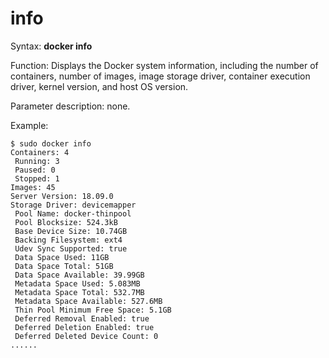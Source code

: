 # info<a name="EN-US_TOPIC_0184808278"></a>

Syntax:  **docker info**

Function: Displays the Docker system information, including the number of containers, number of images, image storage driver, container execution driver, kernel version, and host OS version.

Parameter description: none.

Example:

```
$ sudo docker info
Containers: 4
 Running: 3
 Paused: 0
 Stopped: 1
Images: 45
Server Version: 18.09.0
Storage Driver: devicemapper
 Pool Name: docker-thinpool
 Pool Blocksize: 524.3kB
 Base Device Size: 10.74GB
 Backing Filesystem: ext4
 Udev Sync Supported: true
 Data Space Used: 11GB
 Data Space Total: 51GB
 Data Space Available: 39.99GB
 Metadata Space Used: 5.083MB
 Metadata Space Total: 532.7MB
 Metadata Space Available: 527.6MB
 Thin Pool Minimum Free Space: 5.1GB
 Deferred Removal Enabled: true
 Deferred Deletion Enabled: true
 Deferred Deleted Device Count: 0
......
```

  

